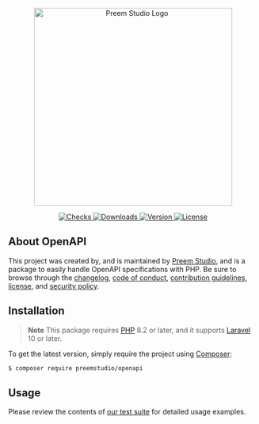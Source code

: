 <p align="center">
    <a href="https://preem.studio" target="_blank">
        <img src="https://raw.githubusercontent.com/PreemStudio/assets/main/logo-text.svg" width="400" alt="Preem Studio Logo" />
    </a>
</p>

<p align="center">
    <a href="https://github.com/PreemStudio/openapi/actions">
        <img src="https://badge.sh/github/check-runs/PreemStudio/openapi" alt="Checks" />
    </a>
    <a href="https://packagist.org/packages/preemstudio/openapi">
        <img src="https://badge.sh/packagist/downloads/PreemStudio/openapi" alt="Downloads" />
    </a>
    <a href="https://packagist.org/packages/preemstudio/openapi">
        <img src="https://badge.sh/packagist/version/PreemStudio/openapi" alt="Version" />
    </a>
    <a href="https://packagist.org/packages/preemstudio/openapi">
        <img src="https://badge.sh/packagist/license/PreemStudio/openapi" alt="License" />
    </a>
</p>

## About OpenAPI

This project was created by, and is maintained by [Preem Studio](https://github.com/PreemStudio), and is a package to easily handle OpenAPI specifications with PHP. Be sure to browse through the [changelog](CHANGELOG.md), [code of conduct](.github/CODE_OF_CONDUCT.md), [contribution guidelines](.github/CONTRIBUTING.md), [license](LICENSE), and [security policy](.github/SECURITY.md).

## Installation

> **Note**
> This package requires [PHP](https://www.php.net/) 8.2 or later, and it supports [Laravel](https://laravel.com/) 10 or later.

To get the latest version, simply require the project using [Composer](https://getcomposer.org/):

```bash
$ composer require preemstudio/openapi
```

## Usage

Please review the contents of [our test suite](/tests) for detailed usage examples.
